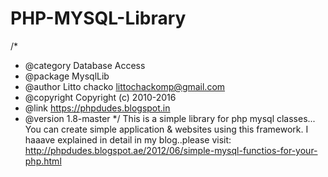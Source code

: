 # PHP-MYSQL-Library
/*
 * @category  Database Access
 * @package   MysqlLib
 * @author    Litto chacko <littochackomp@gmail.com>
 * @copyright Copyright (c) 2010-2016
 * @link      https://phpdudes.blogspot.in
 * @version   1.8-master
 */
This is a simple library for php mysql classes... You can create simple application &amp; websites using this framework.
I haaave explained in detail in my blog..please visit:
http://phpdudes.blogspot.ae/2012/06/simple-mysql-functios-for-your-php.html
